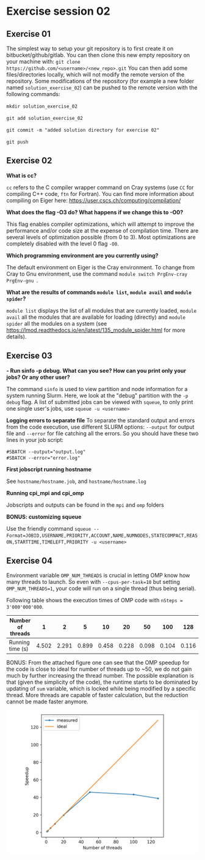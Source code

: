 # Exercise session 02

## Exercise 01
The simplest way to setup your git repository is to first create it on bitbucket/github/gitlab. You can then clone this new empty repository on your machine with:
 `git clone https://github.com/<username>/<new_repo>.git`
 You can then add some files/directories locally, which will not modify the remote version of the repository. Some modifications of the repository (for example a new folder named `solution_exercise_02`) can be pushed to the remote version with the following commands: 
 
 `mkdir solution_exercise_02`
 
 `git add solution_exercise_02`
 
 `git commit -m "added solution directory for exercise 02"`
 
 `git push`
 
## Exercise 02

**What is cc?**

`cc` refers to the C compiler wrapper command on Cray systems (use `CC` for compiling C++ code, `ftn` for Fortran). You can find more information about compiling on Eiger here: https://user.cscs.ch/computing/compilation/

**What does the flag -O3 do? What happens if we change this to -O0?**

This flag enables compiler optimizations, which will attempt to improve the performance and/or code size at the expense of compilation time. There are several levels of optimization possible (from 0 to 3). Most optimizations are completely disabled with the level 0 flag `-O0`.

**Which programming environment are you currently using?**

 The default environment on Eiger is the Cray environment. To change from Cray to Gnu environment, use the command `module switch PrgEnv-cray PrgEnv-gnu `.
 
 **What are the results of commands `module list`, `module avail` and `module spider`?**
 
 `module list` displays the list of all modules that are currently loaded, `module avail` all the modules that are available for loading (directly) and `module spider` all the modules on a system (see https://lmod.readthedocs.io/en/latest/135_module_spider.html for more details). 
 
## Exercise 03

**-   Run sinfo -p debug. What can you see? How can you print only your jobs? Or any other user?**

The command `sinfo` is used to view partition and node information for a system running Slurm. Here, we look at the "debug" partition with the `-p debug` flag. A list of submitted jobs can be viewed with `squeue`, to only print one single user's jobs, use `squeue -u <username>`

**Logging errors to separate file**
To separate the standard output and errors from the code execution, use different SLURM options: `--output` for output file and `--error` for file catching all the errors. So you should have these two lines in your job script:

```console
#SBATCH --output="output.log"
#SBATCH --error="error.log"
```

**First jobscript running hostname**

See `hostname/hostname.job`, and `hostname/hostname.log`

**Running cpi_mpi and cpi_omp**

Jobscripts and outputs can be found in the `mpi` and `omp` folders

**BONUS: customizing squeue**

Use the friendly command `squeue --Format=JOBID,USERNAME,PRIORITY,ACCOUNT,NAME,NUMNODES,STATECOMPACT,REASON,STARTTIME,TIMELEFT,PRIORITY -u <username>`

## Exercise 04

Environment variable `OMP_NUM_THREADS` is crucial in letting OMP know how many threads to launch. So even with `--cpus-per-task=10` but setting `OMP_NUM_THREADS=1`, your code will run on a single thread (thus being serial).

Following table shows the execution times of OMP code with `nSteps = 3'000'000'000`.

|Number of threads | 1 | 2 | 5 | 10 | 20 | 50 | 100 | 128 |
|-------|---|---|---|---|---|---|---|---|
|Running time (s) |  4.502 | 2.291 | 0.899 | 0.458 | 0.228 | 0.098 | 0.104 | 0.116 |

BONUS: From the attached figure one can see that the OMP speedup for the code is close to ideal for number of threads up to ~50, we do not gain much by further increasing the thread number. The possible explanation is that (given the simplicity of the code), the runtime starts to be dominated by updating of `sum` variable, which is locked while being modified by a specific thread. More threads are capable of faster calculation, but the reduction cannot be made faster anymore.

![alt text](https://github.com/jbucko/hpc_esc_401/blob/master/exercise_session_02/solutions/speedup/OMP_speedup.jpeg)


